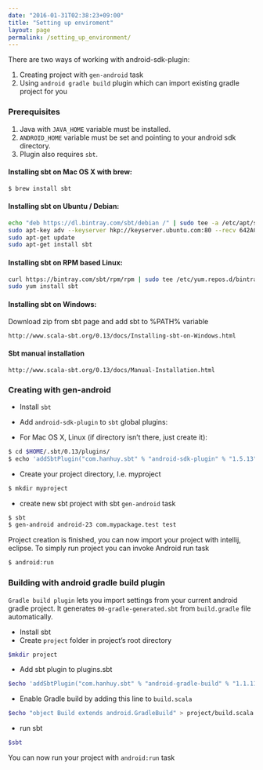 ```yaml
---
date: "2016-01-31T02:38:23+09:00"
title: "Setting up enviroment"
layout: page
permalink: /setting_up_environment/
---
```



There are two ways of working with android-sdk-plugin:

1. Creating project with `gen-android` task
2. Using `android gradle build` plugin which can import existing gradle project for you

### Prerequisites

1. Java with `JAVA_HOME` variable must be installed.
2. `ANDROID_HOME` variable must be set and pointing to your android sdk directory.
3. Plugin also requires `sbt`.

#### Installing sbt on Mac OS X with brew:
```bash
$ brew install sbt
```

#### Installing sbt on Ubuntu / Debian:

```bash
echo "deb https://dl.bintray.com/sbt/debian /" | sudo tee -a /etc/apt/sources.list.d/sbt.list
sudo apt-key adv --keyserver hkp://keyserver.ubuntu.com:80 --recv 642AC823
sudo apt-get update
sudo apt-get install sbt
```

#### Installing sbt on RPM based Linux:

```bash
curl https://bintray.com/sbt/rpm/rpm | sudo tee /etc/yum.repos.d/bintray-sbt-rpm.repo
sudo yum install sbt
```

#### Installing sbt on Windows:

Download zip from sbt page and add sbt to %PATH% variable

`http://www.scala-sbt.org/0.13/docs/Installing-sbt-on-Windows.html`

#### Sbt manual installation

`http://www.scala-sbt.org/0.13/docs/Manual-Installation.html`

### Creating with gen-android

* Install `sbt`

* Add `android-sdk-plugin` to `sbt` global plugins:

* For Mac OS X, Linux (if directory isn’t there, just create it):

```bash
$ cd $HOME/.sbt/0.13/plugins/
$ echo 'addSbtPlugin("com.hanhuy.sbt" % "android-sdk-plugin" % "1.5.13")' > android.sbt
```

* Create your project directory, I.e. myproject

```bash
$ mkdir myproject
```

* create new sbt project with sbt `gen-android` task

```bash
$ sbt
$ gen-android android-23 com.mypackage.test test
```

Project creation is finished, you can now import your project with intellij, eclipse. To simply run project you can invoke Android run task

```bash
$ android:run
```

### Building with android gradle build plugin
`Gradle build plugin` lets you import settings from your current android gradle project. It generates `00-gradle-generated.sbt` from `build.gradle` file automatically.

* Install sbt
* Create `project` folder in project’s root directory
```bash
$mkdir project
```
* Add sbt plugin to plugins.sbt
```bash
$echo 'addSbtPlugin("com.hanhuy.sbt" % "android-gradle-build" % "1.1.11")' > project/plugins.sbt
```

* Enable Gradle build by adding this line to `build.scala`
```bash
$echo "object Build extends android.GradleBuild" > project/build.scala
```
* run sbt
```bash
$sbt
```
You can now run your project with `android:run` task
